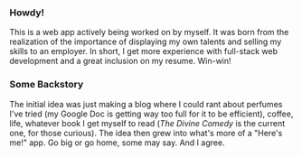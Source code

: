 ### Howdy! ###
This is a web app actively being worked on by myself. It was born from the realization of the importance of displaying my own talents and selling my skills to an employer. In short, I get more experience with full-stack web development and a great inclusion on my resume. Win-win! 

### Some Backstory ###
The initial idea was just making a blog where I could rant about perfumes I've tried (my Google Doc is getting way too full for it to be efficient), coffee, life, whatever book I get myself to read (_The Divine Comedy_ is the current one, for those curious). The idea then grew into what's more of a "Here's me!" app. Go big or go home, some may say. And I agree.